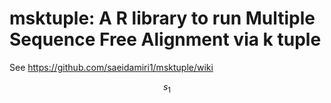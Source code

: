 # msktuple: A R library to run Multiple Sequence Free Alignment via k tuple

See https://github.com/saeidamiri1/msktuple/wiki

$$
s_1
$$
